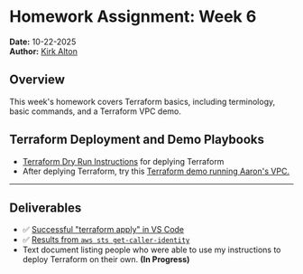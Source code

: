 


  

# Homework Assignment: Week 6
**Date:** 10-22-2025
<br>
**Author:** [Kirk Alton](https://github.com/KirkAlton-Class7)

## Overview
This week's homework covers Terraform basics, including terminology, basic commands, and a Terraform VPC demo.

## Terraform Deployment and Demo Playbooks
- [Terraform Dry Run Instructions](./terraform_dry_run.md) for deplying Terraform
- After deplying Terraform, try this [Terraform demo running Aaron's VPC.](./aaron_vpc_demo.md)

---
## Deliverables
- ✅ [Successful "terraform apply" in VS Code](./images/terraform_apply.png)
- ✅ [Results from `aws sts get-caller-identity`](./images/aws_sts_get_caller_identity.png)
- Text document listing people who were able to use my instructions to deploy Terraform on their own. **(In Progress)**
